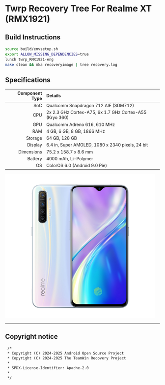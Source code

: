 # Twrp Recovery Tree For Realme XT (RMX1921)

## Build Instructions
```sh
source build/envsetup.sh
export ALLOW_MISSING_DEPENDENCIES=true
lunch twrp_RMX1921-eng
make clean && mka recoveryimage | tree recovery.log
```

## Specifications

Component Type | Details
--------------:|:-------
SoC | Qualcomm Snapdragon 712 AIE (SDM712)
CPU | 2x 2.3 GHz Cortex-A75, 6x 1.7 GHz Cortex-A55 (Kryo 360)
GPU | Qualcomm Adreno 616, 610 MHz
RAM | 4 GB, 6 GB, 8 GB, 1866 MHz
Storage | 64 GB, 128 GB
Display | 6.4 in, Super AMOLED, 1080 x 2340 pixels, 24 bit
Dimensions | 75.2 x 158.7 x 8.6 mm
Battery | 4000 mAh, Li-Polymer
OS | ColorOS 6.0 (Android 9.0 Pie)

![Realme RMX1921](https://github.com/lazycodebuilder/devices/blob/bcf32bca8e218e4f5438268ae2801734cdf2b2df/RMX1921.png)

---
## Copyright notice
 ```
  /*
  * Copyright (C) 2024-2025 Android Open Source Project
  * Copyright (C) 2024-2025 The TeamWin Recovery Project
  *
  * SPDX-License-Identifier: Apache-2.0
  *
  */
  ```
